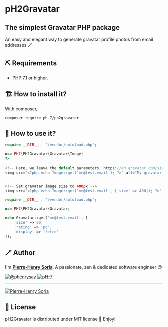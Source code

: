 # pH2Gravatar

## The simplest Gravatar PHP package

An easy and elegant way to generate gravatar profile photos from email addresses 🪄

## ⛏ Requirements

* [PHP 7.1](https://www.php.net/releases/7_1_0.php) or higher.


## 🏗 How to install it?

With composer,
```bash
composer require ph-7/ph2gravatar
```


## 💭 How to use it?

```php
require __DIR__ . '/vendor/autoload.php';

use PH7\PH2Gravatar\Gravatar\Image;
?>

<!-- Here, we leave the default parameters. https://en.gravatar.com/site/implement/images/ -->
<img src="<?php echo Image::get('me@test.email'); ?>" alt="My gravatar image" />


<!-- Set gravatar image size to 400px -->
<img src="<?php echo Image::get('me@test.email', ['size' => 400]); ?>" alt="My gravatar image" />
```

```php
require __DIR__ . '/vendor/autoload.php';

use PH7\PH2Gravatar\Gravatar;

echo Gravatar::get('me@test.email', [
    'size' => 80,
    'rating' => 'pg',
    'display' => 'retro'
]);
```

## 🪄 Author

I'm **[Pierre-Henry Soria][author-url]**. A passionate,  zen &amp; dedicated software engineer 😊

[![@phenrysay][twitter-image]][twitter-url] [![pH-7][github-image]][github-url]

---

[![Pierre-Henry Soria](https://gravatar.com/avatar/a210fe61253c43c869d71eaed0e90149?s=200)](https://ph7.me "Pierre-Henry Soria, Software Developer")

## 📃 License

pH2Gravatar is distributed under MIT license 🚀 Enjoy!

<!-- GitHub's Markdown reference links -->
[author-url]: https://pierrehenry.be
[license-url]: https://opensource.org/licenses/MIT
[twitter-url]: https://twitter.com/phenrysay
[twitter-image]: https://img.shields.io/badge/Twitter-1DA1F2?style=for-the-badge&logo=twitter&logoColor=white
[github-url]: https://github.com/pH-7
[github-image]: https://img.shields.io/badge/GitHub-100000?style=for-the-badge&logo=github&logoColor=white
